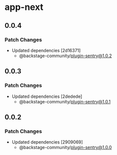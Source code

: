 # app-next

## 0.0.4

### Patch Changes

- Updated dependencies [2d16371]
  - @backstage-community/plugin-sentry@1.0.2

## 0.0.3

### Patch Changes

- Updated dependencies [2dedede]
  - @backstage-community/plugin-sentry@1.0.1

## 0.0.2

### Patch Changes

- Updated dependencies [2909069]
  - @backstage-community/plugin-sentry@1.0.0
